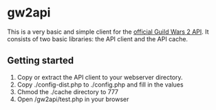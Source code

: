 gw2api
======

This is a very basic and simple client for the [official Guild Wars 2 API](https://forum-en.guildwars2.com/forum/community/api/API-Documentation).
It consists of two basic libraries: the API client and the API cache.

Getting started
---------------
1. Copy or extract the API client to your webserver directory.
2. Copy ./config-dist.php to ./config.php and fill in the values
3. Chmod the ./cache directory to 777
4. Open <yourlocalhost>/gw2api/test.php in your browser
